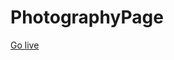 # PhotographyPage
<a href="https://AdityaPopli.github.io/PhotographyPage/" target="_blank">Go live</a>
